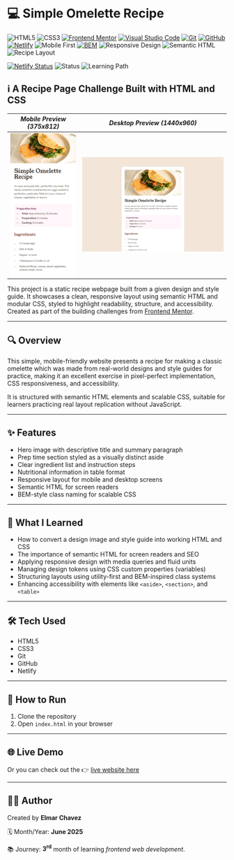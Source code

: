 # 💻 Simple Omelette Recipe

![HTML5](https://img.shields.io/badge/HTML5-E34F26?style=for-the-badge&logo=html5&logoColor=white)
![CSS3](https://img.shields.io/badge/CSS3-1572B6?style=for-the-badge&logo=css3&logoColor=white)
[![Frontend Mentor](https://img.shields.io/badge/Frontend%20Mentor-3e54a3?style=for-the-badge&logo=frontendmentor&logoColor=white)](https://www.frontendmentor.io/)
[![Visual Studio Code](https://img.shields.io/badge/VS%20Code-007ACC?style=for-the-badge&logo=visual-studio-code&logoColor=white)](https://code.visualstudio.com/)
[![Git](https://img.shields.io/badge/Git-F05032?style=for-the-badge&logo=git&logoColor=white)](https://git-scm.com/)
[![GitHub](https://img.shields.io/badge/GitHub-181717?style=for-the-badge&logo=github&logoColor=white)](https://github.com/)
[![Netlify](https://img.shields.io/badge/Netlify-00C7B7?style=for-the-badge&logo=netlify&logoColor=white)](https://www.netlify.com/)
![Mobile First](https://img.shields.io/badge/Mobile%20First-Design-F57F17?style=for-the-badge)
[![BEM](https://img.shields.io/badge/BEM-Style-blue?style=for-the-badge)](https://getbem.com/)
![Responsive Design](https://img.shields.io/badge/Responsive%20Design-2196F3?style=for-the-badge&logo=responsive&logoColor=white)
![Semantic HTML](https://img.shields.io/badge/Semantic%20HTML-ff9800?style=for-the-badge)
![Recipe Layout](https://img.shields.io/badge/Recipe-Layout-orange?style=for-the-badge)

[![Netlify Status](https://api.netlify.com/api/v1/badges/400861c5-664d-41a3-b2d3-9437b9f5b64c/deploy-status)](https://simple-omelette-recipe-fm-jiro.netlify.app/)
![Status](https://img.shields.io/badge/status-complete-brightgreen)
![Learning Path](https://img.shields.io/badge/learning%20path-month%203-blue)

## ℹ️ A Recipe Page Challenge Built with HTML and CSS

| _Mobile Preview (375x812)_                       | _Desktop Preview (1440x960)_                        |
| ------------------------------------------------ | --------------------------------------------------- |
| ![Mobile](./img/site-preview-mobile_375x812.png) | ![Desktop](./img/site-preview-desktop_1440x960.png) |

This project is a static recipe webpage built from a given design and style guide. It showcases a clean, responsive layout using semantic HTML and modular CSS, styled to highlight readability, structure, and accessibility. Created as part of the building challenges from [Frontend Mentor](https://www.frontendmentor.io/).

---

## 🔍 Overview

This simple, mobile-friendly website presents a recipe for making a classic omelette which was made from real-world designs and style guides for practice, making it an excellent exercise in pixel-perfect implementation, CSS responsiveness, and accessibility.

It is structured with semantic HTML elements and scalable CSS, suitable for learners practicing real layout replication without JavaScript.

---

## ✨ Features

- Hero image with descriptive title and summary paragraph
- Prep time section styled as a visually distinct aside
- Clear ingredient list and instruction steps
- Nutritional information in table format
- Responsive layout for mobile and desktop screens
- Semantic HTML for screen readers
- BEM-style class naming for scalable CSS

---

## 🧠 What I Learned

- How to convert a design image and style guide into working HTML and CSS
- The importance of semantic HTML for screen readers and SEO
- Applying responsive design with media queries and fluid units
- Managing design tokens using CSS custom properties (variables)
- Structuring layouts using utility-first and BEM-inspired class systems
- Enhancing accessibility with elements like `<aside>`, `<section>`, and `<table>`

---

## 🛠️ Tech Used

- HTML5
- CSS3
- Git
- GitHub
- Netlify

---

## 🚀 How to Run

1. Clone the repository
2. Open `index.html` in your browser

---

## 🌐 Live Demo

Or you can check out the 👉 [live website here](https://simple-omelette-recipe-fm-jiro.netlify.app/)

---

## 🧑‍💻 Author

Created by **Elmar Chavez**

🗓️ Month/Year: **June 2025**

📚 Journey: **3<sup>rd</sup>** month of learning _frontend web development_.
